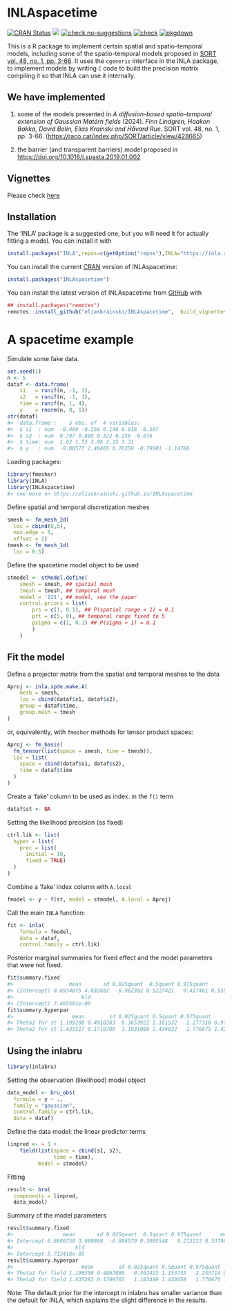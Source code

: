 
<!-- README.md is generated from README.Rmd. Please edit that file -->

# INLAspacetime

<!-- badges: start -->

[![CRAN
Status](http://www.r-pkg.org/badges/version-last-release/INLAspacetime)](https://cran.r-project.org/package=INLAspacetime)
[![](https://cranlogs.r-pkg.org/badges/INLAspacetime)](https://cran.r-project.org/package=INLAspacetime)
[![check
no-suggestions](https://github.com/eliaskrainski/INLAspacetime/workflows/R-CMD-check-no-suggests/badge.svg)](https://github.com/eliaskrainski/INLAspacetime/actions)
[![check](https://github.com/eliaskrainski/INLAspacetime/workflows/R-CMD-check/badge.svg)](https://github.com/eliaskrainski/INLAspacetime/actions)
[![pkgdown](https://github.com/eliaskrainski/INLAspacetime/workflows/pkgdown/badge.svg)](https://github.com/eliaskrainski/INLAspacetime/actions)
<!-- badges: end -->

This is a R package to implement certain spatial and spatio-temporal
models, including some of the spatio-temporal models proposed in [SORT
vol. 48, no. 1,
pp. 3-66](https://raco.cat/index.php/SORT/article/view/428665). It uses
the `cgeneric` interface in the INLA package, to implement models by
writing `C` code to build the precision matrix compiling it so that INLA
can use it internally.

## We have implemented

1.  some of the models presented in *A diffusion-based spatio-temporal
    extension of Gaussian Matérn fields* (2024). *Finn Lindgren, Haakon
    Bakka, David Bolin, Elias Krainski and Håvard Rue*. SORT vol. 48,
    no. 1, pp. 3-66.
    (<https://raco.cat/index.php/SORT/article/view/428665>)

2.  the barrier (and transparent barriers) model proposed in
    <https://doi.org/10.1016/j.spasta.2019.01.002>

## Vignettes

Please check
[here](https://eliaskrainski.github.io/INLAspacetime/articles/)

## Installation

The ‘INLA’ package is a suggested one, but you will need it for actually
fitting a model. You can install it with

``` r
install.packages("INLA",repos=c(getOption("repos"),INLA="https://inla.r-inla-download.org/R/testing"), dep=TRUE) 
```

You can install the current [CRAN](https://CRAN.R-project.org) version
of INLAspacetime:

``` r
install.packages("INLAspacetime")
```

You can install the latest version of INLAspacetime from
[GitHub](https://github.com/eliaskrainski/INLAspacetime) with

``` r
## install.packages("remotes")
remotes::install_github("eliaskrainski/INLAspacetime",  build_vignettes=TRUE)
```

<!-- or track the development version builds via [inlabru-org.r-universe.dev](https://inlabru-org.r-universe.dev/ui#builds): -->
<!-- ```{r universe-installation, eval = FALSE} -->
<!-- ## Enable universe(s) by inlabru-org -->
<!-- options(repos = c( -->
<!--   inlabruorg = "https://inlabru-org.r-universe.dev", -->
<!--   INLA = "https://inla.r-inla-download.org/R/testing", -->
<!--   CRAN = "https://cloud.r-project.org" -->
<!-- )) -->
<!-- ## Install it -->
<!-- install.packages("INLAspacetime") -->
<!-- ``` -->

# A spacetime example

Simulate some fake data.

``` r
set.seed(1)
n <- 5
dataf <- data.frame(
    s1   = runif(n, -1, 1),
    s2   = runif(n, -1, 1),
    time = runif(n, 1, 4),
    y    = rnorm(n, 0, 1))
str(dataf)
#> 'data.frame':    5 obs. of  4 variables:
#>  $ s1  : num  -0.469 -0.256 0.146 0.816 -0.597
#>  $ s2  : num  0.797 0.889 0.322 0.258 -0.876
#>  $ time: num  1.62 1.53 3.06 2.15 3.31
#>  $ y   : num  -0.00577 2.40465 0.76359 -0.79901 -1.14766
```

Loading packages:

``` r
library(fmesher)
library(INLA)
library(INLAspacetime)
#> see more on https://eliaskrainski.github.io/INLAspacetime
```

Define spatial and temporal discretization meshes

``` r
smesh <- fm_mesh_2d(
  loc = cbind(0,0), 
  max.edge = 5, 
  offset = 2)
tmesh <- fm_mesh_1d(
  loc = 0:5)
```

Define the spacetime model object to be used

``` r
stmodel <- stModel.define(
    smesh = smesh, ## spatial mesh
    tmesh = tmesh, ## temporal mesh
    model = '121', ## model, see the paper
    control.priors = list(
        prs = c(1, 0.1), ## P(spatial range < 1) = 0.1
        prt = c(5, 0), ## temporal range fixed to 5
        psigma = c(1, 0.1) ## P(sigma > 1) = 0.1
        )
    )
```

## Fit the model

Define a projector matrix from the spatial and temporal meshes to the
data

``` r
Aproj <- inla.spde.make.A(
    mesh = smesh,
    loc = cbind(dataf$s1, dataf$s2),
    group = dataf$time,
    group.mesh = tmesh
)
```

or, equivalently, with `fmesher` methods for tensor product spaces:

``` r
Aproj <- fm_basis(
  fm_tensor(list(space = smesh, time = tmesh)),
  loc = list(
    space = cbind(dataf$s1, dataf$s2),
    time = dataf$time
  )
)
```

Create a ‘fake’ column to be used as index. in the `f()` term

``` r
dataf$st <- NA
```

Setting the likelihood precision (as fixed)

``` r
ctrl.lik <- list(
  hyper = list(
    prec = list(
      initial = 10, 
      fixed = TRUE)    
  )
)
```

Combine a ‘fake’ index column with `A.local`

``` r
fmodel <- y ~ f(st, model = stmodel, A.local = Aproj)
```

Call the main `INLA` function:

``` r
fit <- inla(
    formula = fmodel,
    data = dataf,
    control.family = ctrl.lik)
```

Posterior marginal summaries for fixed effect and the model parameters
that were not fixed.

``` r
fit$summary.fixed
#>                  mean       sd 0.025quant  0.5quant 0.975quant      mode
#> (Intercept) 0.6934075 4.032682  -6.962392 0.5227421   9.417461 0.5550903
#>                      kld
#> (Intercept) 7.405581e-05
fit$summary.hyperpar
#>                   mean        sd 0.025quant 0.5quant 0.975quant      mode
#> Theta1 for st 1.199208 0.4918283  0.3653922 1.161532   2.277316 0.9750207
#> Theta2 for st 1.435517 0.1710709  1.1031068 1.434032   1.776675 1.4277508
```

## Using the **inlabru**

``` r
library(inlabru)
```

Setting the observation (likelihood) model object

``` r
data_model <- bru_obs(
  formula = y ~ ., 
  family = "gaussian",
  control.family = ctrl.lik, 
  data = dataf)
```

Define the data model: the linear predictor terms

``` r
linpred <- ~ 1 +
    field(list(space = cbind(s1, s2), 
               time = time),
          model = stmodel)
```

Fitting

``` r
result <- bru(
  components = linpred,
  data_model)
```

Summary of the model parameters

``` r
result$summary.fixed
#>                mean       sd 0.025quant  0.5quant 0.975quant      mode
#> Intercept 0.6690758 3.969868  -6.886579 0.5095548   9.213222 0.5379881
#>                    kld
#> Intercept 5.712418e-05
result$summary.hyperpar
#>                      mean        sd 0.025quant 0.5quant 0.975quant      mode
#> Theta1 for field 1.190358 0.4867880   0.362423 1.153755   2.255714 0.9726899
#> Theta2 for field 1.435283 0.1709765   1.103480 1.433658   1.776675 1.4267684
```

Note: The default prior for the intercept in inlabru has smaller
variance than the default for INLA, which explains the slight difference
in the results.
